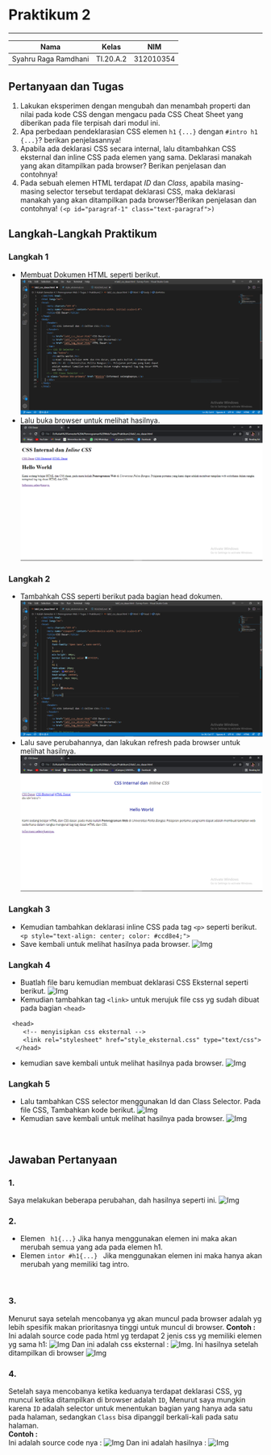 # **Praktikum 2**
  ---------------
|Nama			|Kelas		|NIM		|
|-----			|-----		|-----		|
|Syahru	Raga Ramdhani	|TI.20.A.2	|312010354	|

## **Pertanyaan dan Tugas**
1. Lakukan eksperimen dengan mengubah dan menambah properti dan nilai pada kode CSS dengan mengacu pada CSS Cheat Sheet yang diberikan pada file terpisah dari modul ini.
2. Apa perbedaan pendeklarasian CSS elemen `h1` `{...}` dengan `#intro h1 {...}`? berikan penjelasannya!
3. Apabila ada deklarasi CSS secara internal, lalu ditambahkan CSS eksternal dan inline CSS pada elemen yang sama. Deklarasi manakah yang akan ditampilkan pada browser? Berikan penjelasan dan contohnya!
4. Pada sebuah elemen HTML terdapat _ID_ dan _Class_, apabila masing-masing selector tersebut terdapat deklarasi CSS, maka deklarasi manakah yang akan ditampilkan pada browser?Berikan penjelasan dan contohnya! `(<p id="paragraf-1" class="text-paragraf">)`

## **Langkah-Langkah Praktikum**
### **Langkah 1**
* Membuat Dokumen HTML seperti berikut.
![Img](/Img/Capture1.PNG)
* Lalu buka browser untuk melihat hasilnya.
![Img](/Img/Capture2.PNG)</br>
### **Langkah 2**
* Tambahkah CSS seperti berikut pada bagian head dokumen.
![Img](/Img/Capture3.PNG)
* Lalu save perubahannya, dan lakukan refresh pada browser untuk melihat hasilnya.
![Img](/Img/Capture4.PNG)</br>
### **Langkah 3**
* Kemudian tambahkan deklarasi inline CSS pada tag `<p>` seperti berikut.</br>
``` <p style="text-align: center; color: #ccd8e4;"> ``` <br/>
* Save kembali untuk melihat hasilnya pada browser.
![Img](/Img/Capture5.PNG)</br>
### **Langkah 4**
* Buatlah file baru kemudian membuat deklarasi CSS Eksternal
seperti berikut.
![Img](/Img/Capture6.PNG)
* Kemudian tambahkan tag `<link>` untuk merujuk file css yg sudah dibuat pada bagian `<head>`
```
 <head>
    <!-- menyisipkan css eksternal -->
    <link rel="stylesheet" href="style_eksternal.css" type="text/css">
  </head>
```
* kemudian save kembali untuk melihat hasilnya pada browser.
![Img](/Img/Capture7.PNG)</br>
### **Langkah 5**
* Lalu tambahkan CSS selector menggunakan Id dan Class Selector. Pada file CSS, Tambahkan kode berikut.
![Img](/Img/Capture8.PNG)
* Kemudian save kembali untuk melihat hasilnya pada browser.
![Img](/Img/Capture9.PNG)
</br>

## **Jawaban Pertanyaan**
### **1.** 
Saya melakukan beberapa perubahan, dah hasilnya seperti ini.
![Img](/Img/Capture10.PNG)</br>

### **2.** 
* Elemen ` h1{...}`
  Jika hanya menggunakan elemen ini maka akan merubah semua yang ada pada elemen h1.
* Elemen `intor #h1{...} `
    Jika menggunakan elemen ini maka hanya akan merubah yang memiliki tag intro.
</br>

### **3.** 
Menurut saya setelah mencobanya yg akan muncul pada browser adalah yg lebih spesifik makan prioritasnya tinggi untuk muncul di browser.
**Contoh :**
Ini adalah source code pada html yg terdapat 2 jenis css yg memiliki elemen yg sama h1:
![Img](/Img/Capture11.PNG)
Dan ini adalah css eksternal :
![Img](/Img/Capture12.PNG).
Ini hasilnya setelah ditampilkan di browser
![Img](/Img/Capture13.PNG) </br>
### **4.**
Setelah saya mencobanya ketika keduanya terdapat deklarasi CSS, yg muncul ketika ditampilkan di browser adalah ``ID``, Menurut saya mungkin karena ``ID`` adalah selector untuk menentukan bagian yang hanya ada satu pada halaman, sedangkan ``Class`` bisa dipanggil berkali-kali pada satu halaman.</br>
**Contoh :** </br>
Ini adalah source code nya :
![Img](/Img/Capture14.PNG)
Dan ini adalah hasilnya :
![Img](/Img/Capture15.PNG)

